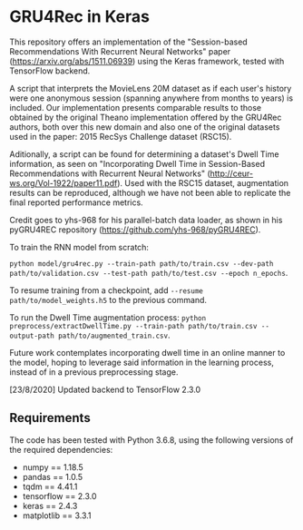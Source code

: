 # GRU4Rec in Keras

This repository offers an implementation of the "Session-based Recommendations With Recurrent Neural Networks" paper (https://arxiv.org/abs/1511.06939) using the Keras framework, tested with TensorFlow backend.

A script that interprets the MovieLens 20M dataset as if each user's history were one anonymous session (spanning anywhere from months to years) is included. Our implementation presents comparable results to those obtained by the original Theano implementation offered by the GRU4Rec authors, both over this new domain and also one of the original datasets used in the paper: 2015 RecSys Challenge dataset (RSC15).

Aditionally, a script can be found for determining a dataset's Dwell Time information, as seen on "Incorporating Dwell Time in Session-Based Recommendations with Recurrent Neural Networks" (http://ceur-ws.org/Vol-1922/paper11.pdf). Used with the RSC15 dataset, augmentation results can be reproduced, although we have not been able to replicate the final reported performance metrics.

Credit goes to yhs-968 for his parallel-batch data loader, as shown in his pyGRU4REC repository (https://github.com/yhs-968/pyGRU4REC).

To train the RNN model from scratch: 

```python model/gru4rec.py --train-path path/to/train.csv --dev-path path/to/validation.csv --test-path path/to/test.csv --epoch n_epochs```.

To resume training from a checkpoint, add ```--resume path/to/model_weights.h5``` to the previous command.

To run the Dwell Time augmentation process: ```python preprocess/extractDwellTime.py --train-path path/to/train.csv --output-path path/to/augmented_train.csv```.

Future work contemplates incorporating dwell time in an online manner to the model, hoping to leverage said information in the learning process, instead of in a previous preprocessing stage.

[23/8/2020] Updated backend to TensorFlow 2.3.0

## Requirements

The code has been tested with Python 3.6.8, using the following versions of the required dependencies:
- numpy == 1.18.5
- pandas == 1.0.5
- tqdm == 4.41.1
- tensorflow == 2.3.0
- keras == 2.4.3
- matplotlib == 3.3.1
